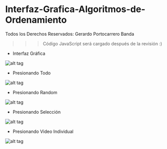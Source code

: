 # Interfaz-Grafica-Algoritmos-de-Ordenamiento
Todos los Derechos Reservados: Gerardo Portocarrero Banda
>>> Código JavaScript será cargado después de la revisión :)
- Interfaz Gráfica

![alt tag](https://github.com/GerardoTBO/Interfaz-Grafica-Algoritmos-de-Ordenamiento/blob/master/docs_img/screen1.png)
- Presionando Todo

![alt tag](https://github.com/GerardoTBO/Interfaz-Grafica-Algoritmos-de-Ordenamiento/blob/master/docs_img/screen2.png)
- Presionando Random

![alt tag](https://github.com/GerardoTBO/Interfaz-Grafica-Algoritmos-de-Ordenamiento/blob/master/docs_img/screen3.png)
- Presionando Selección

![alt tag](https://github.com/GerardoTBO/Interfaz-Grafica-Algoritmos-de-Ordenamiento/blob/master/docs_img/screen4.png)
- Presionando Video Individual

![alt tag](https://github.com/GerardoTBO/Interfaz-Grafica-Algoritmos-de-Ordenamiento/blob/master/docs_img/screen5.png)
